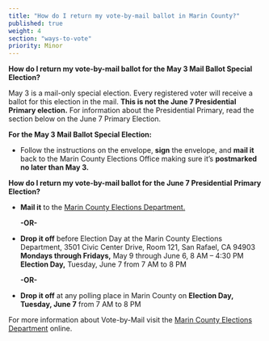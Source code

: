 ```yaml
---
title: "How do I return my vote-by-mail ballot in Marin County?"
published: true
weight: 4
section: "ways-to-vote"
priority: Minor
---
```


**How do I return my vote-by-mail ballot for the May 3 Mail Ballot Special Election?**  

May 3 is a mail-only special election. Every registered voter will receive a ballot for this election in the mail. **This is not the June 7 Presidential Primary election.** For information about the Presidential Primary, read the section below on the June 7 Primary Election.  

**For the May 3 Mail Ballot Special Election:**  
- Follow the instructions on the envelope, **sign** the envelope, and **mail it** back to the Marin County Elections Office making sure it’s **postmarked no later than May 3.**  

**How do I return my vote-by-mail ballot for the June 7 Presidential Primary Election?**  
- **Mail it** to the [Marin County Elections Department.](#section-election-office-contact)  

  **-OR-**  
  
- **Drop it off** before Election Day at the Marin County Elections Department, 3501 Civic Center Drive, Room 121, San Rafael, CA 94903  
  **Mondays through Fridays,** May 9 through June 6, 8 AM – 4:30 PM  
  **Election Day,** Tuesday, June 7 from 7 AM to 8 PM  
  
  **-OR-**  
  
- **Drop it off** at any polling place in Marin County on **Election Day, Tuesday, June 7** from 7 AM to 8 PM  

For more information about Vote-by-Mail visit the [Marin County Elections Department](http://www.marincounty.org/depts/rv/voting-information/voting-by-mail) online.  
